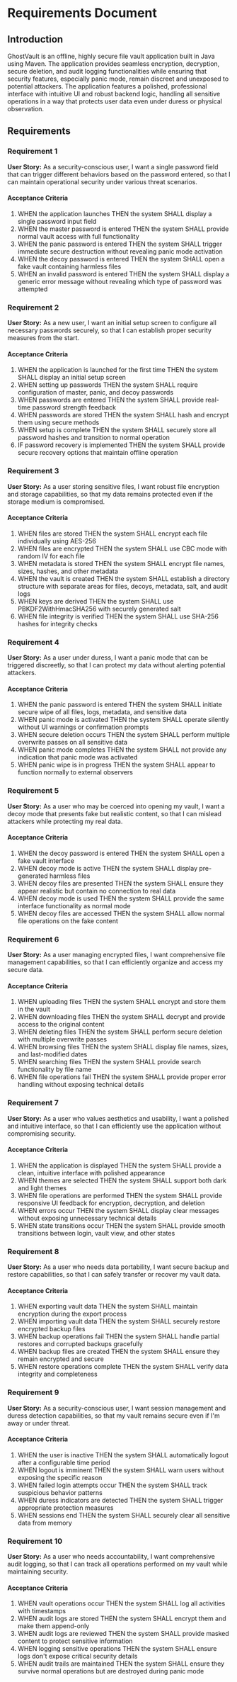 # Requirements Document

## Introduction

GhostVault is an offline, highly secure file vault application built in Java using Maven. The application provides seamless encryption, decryption, secure deletion, and audit logging functionalities while ensuring that security features, especially panic mode, remain discreet and unexposed to potential attackers. The application features a polished, professional interface with intuitive UI and robust backend logic, handling all sensitive operations in a way that protects user data even under duress or physical observation.

## Requirements

### Requirement 1

**User Story:** As a security-conscious user, I want a single password field that can trigger different behaviors based on the password entered, so that I can maintain operational security under various threat scenarios.

#### Acceptance Criteria

1. WHEN the application launches THEN the system SHALL display a single password input field
2. WHEN the master password is entered THEN the system SHALL provide normal vault access with full functionality
3. WHEN the panic password is entered THEN the system SHALL trigger immediate secure destruction without revealing panic mode activation
4. WHEN the decoy password is entered THEN the system SHALL open a fake vault containing harmless files
5. WHEN an invalid password is entered THEN the system SHALL display a generic error message without revealing which type of password was attempted

### Requirement 2

**User Story:** As a new user, I want an initial setup screen to configure all necessary passwords securely, so that I can establish proper security measures from the start.

#### Acceptance Criteria

1. WHEN the application is launched for the first time THEN the system SHALL display an initial setup screen
2. WHEN setting up passwords THEN the system SHALL require configuration of master, panic, and decoy passwords
3. WHEN passwords are entered THEN the system SHALL provide real-time password strength feedback
4. WHEN passwords are stored THEN the system SHALL hash and encrypt them using secure methods
5. WHEN setup is complete THEN the system SHALL securely store all password hashes and transition to normal operation
6. IF password recovery is implemented THEN the system SHALL provide secure recovery options that maintain offline operation

### Requirement 3

**User Story:** As a user storing sensitive files, I want robust file encryption and storage capabilities, so that my data remains protected even if the storage medium is compromised.

#### Acceptance Criteria

1. WHEN files are stored THEN the system SHALL encrypt each file individually using AES-256
2. WHEN files are encrypted THEN the system SHALL use CBC mode with random IV for each file
3. WHEN metadata is stored THEN the system SHALL encrypt file names, sizes, hashes, and other metadata
4. WHEN the vault is created THEN the system SHALL establish a directory structure with separate areas for files, decoys, metadata, salt, and audit logs
5. WHEN keys are derived THEN the system SHALL use PBKDF2WithHmacSHA256 with securely generated salt
6. WHEN file integrity is verified THEN the system SHALL use SHA-256 hashes for integrity checks

### Requirement 4

**User Story:** As a user under duress, I want a panic mode that can be triggered discreetly, so that I can protect my data without alerting potential attackers.

#### Acceptance Criteria

1. WHEN the panic password is entered THEN the system SHALL initiate secure wipe of all files, logs, metadata, and sensitive data
2. WHEN panic mode is activated THEN the system SHALL operate silently without UI warnings or confirmation prompts
3. WHEN secure deletion occurs THEN the system SHALL perform multiple overwrite passes on all sensitive data
4. WHEN panic mode completes THEN the system SHALL not provide any indication that panic mode was activated
5. WHEN panic wipe is in progress THEN the system SHALL appear to function normally to external observers

### Requirement 5

**User Story:** As a user who may be coerced into opening my vault, I want a decoy mode that presents fake but realistic content, so that I can mislead attackers while protecting my real data.

#### Acceptance Criteria

1. WHEN the decoy password is entered THEN the system SHALL open a fake vault interface
2. WHEN decoy mode is active THEN the system SHALL display pre-generated harmless files
3. WHEN decoy files are presented THEN the system SHALL ensure they appear realistic but contain no connection to real data
4. WHEN decoy mode is used THEN the system SHALL provide the same interface functionality as normal mode
5. WHEN decoy files are accessed THEN the system SHALL allow normal file operations on the fake content

### Requirement 6

**User Story:** As a user managing encrypted files, I want comprehensive file management capabilities, so that I can efficiently organize and access my secure data.

#### Acceptance Criteria

1. WHEN uploading files THEN the system SHALL encrypt and store them in the vault
2. WHEN downloading files THEN the system SHALL decrypt and provide access to the original content
3. WHEN deleting files THEN the system SHALL perform secure deletion with multiple overwrite passes
4. WHEN browsing files THEN the system SHALL display file names, sizes, and last-modified dates
5. WHEN searching files THEN the system SHALL provide search functionality by file name
6. WHEN file operations fail THEN the system SHALL provide proper error handling without exposing technical details

### Requirement 7

**User Story:** As a user who values aesthetics and usability, I want a polished and intuitive interface, so that I can efficiently use the application without compromising security.

#### Acceptance Criteria

1. WHEN the application is displayed THEN the system SHALL provide a clean, intuitive interface with polished appearance
2. WHEN themes are selected THEN the system SHALL support both dark and light themes
3. WHEN file operations are performed THEN the system SHALL provide responsive UI feedback for encryption, decryption, and deletion
4. WHEN errors occur THEN the system SHALL display clear messages without exposing unnecessary technical details
5. WHEN state transitions occur THEN the system SHALL provide smooth transitions between login, vault view, and other states

### Requirement 8

**User Story:** As a user who needs data portability, I want secure backup and restore capabilities, so that I can safely transfer or recover my vault data.

#### Acceptance Criteria

1. WHEN exporting vault data THEN the system SHALL maintain encryption during the export process
2. WHEN importing vault data THEN the system SHALL securely restore encrypted backup files
3. WHEN backup operations fail THEN the system SHALL handle partial restores and corrupted backups gracefully
4. WHEN backup files are created THEN the system SHALL ensure they remain encrypted and secure
5. WHEN restore operations complete THEN the system SHALL verify data integrity and completeness

### Requirement 9

**User Story:** As a security-conscious user, I want session management and duress detection capabilities, so that my vault remains secure even if I'm away or under threat.

#### Acceptance Criteria

1. WHEN the user is inactive THEN the system SHALL automatically logout after a configurable time period
2. WHEN logout is imminent THEN the system SHALL warn users without exposing the specific reason
3. WHEN failed login attempts occur THEN the system SHALL track suspicious behavior patterns
4. WHEN duress indicators are detected THEN the system SHALL trigger appropriate protection measures
5. WHEN sessions end THEN the system SHALL securely clear all sensitive data from memory

### Requirement 10

**User Story:** As a user who needs accountability, I want comprehensive audit logging, so that I can track all operations performed on my vault while maintaining security.

#### Acceptance Criteria

1. WHEN vault operations occur THEN the system SHALL log all activities with timestamps
2. WHEN audit logs are stored THEN the system SHALL encrypt them and make them append-only
3. WHEN audit logs are reviewed THEN the system SHALL provide masked content to protect sensitive information
4. WHEN logging sensitive operations THEN the system SHALL ensure logs don't expose critical security details
5. WHEN audit trails are maintained THEN the system SHALL ensure they survive normal operations but are destroyed during panic mode